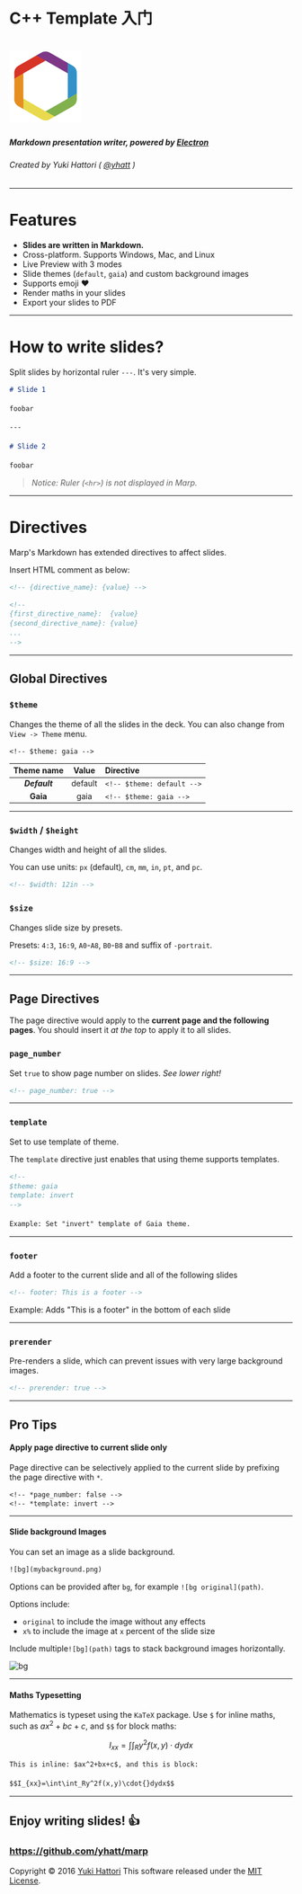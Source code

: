 <!-- 
page_number: true
$size: 16:9
-->

C++ Template 入门
===

# ![](images/logo_128.png)

##### Markdown presentation writer, powered by [Electron](http://electron.atom.io/)

###### Created by Yuki Hattori ( [@yhatt](https://github.com/yhatt) )

---

# Features

- **Slides are written in Markdown.**
- Cross-platform. Supports Windows, Mac, and Linux
- Live Preview with 3 modes
- Slide themes (`default`, `gaia`) and custom background images
- Supports emoji :heart:
- Render maths in your slides
- Export your slides to PDF

---

# How to write slides?

Split slides by horizontal ruler `---`. It's very simple.

```md
# Slide 1

foobar

---

# Slide 2

foobar
```

> *Notice: Ruler (`<hr>`) is not displayed in Marp.*

---

# Directives

Marp's Markdown has extended directives to affect slides.

Insert HTML comment as below:
```html
<!-- {directive_name}: {value} -->
```

```html
<!--
{first_directive_name}:  {value}
{second_directive_name}: {value}
...
-->
```
---

## Global Directives

### `$theme`

Changes the theme of all the slides in the deck. You can also change from `View -> Theme` menu.

```
<!-- $theme: gaia -->
```

|Theme name|Value|Directive|
|:-:|:-:|:-|
|***Default***|default|`<!-- $theme: default -->`
|**Gaia**|gaia|`<!-- $theme: gaia -->`


---

### `$width` / `$height`

Changes width and height of all the slides.

You can use units: `px` (default), `cm`, `mm`, `in`, `pt`, and `pc`.

```html
<!-- $width: 12in -->
```

### `$size`

Changes slide size by presets.

Presets: `4:3`, `16:9`, `A0`-`A8`, `B0`-`B8` and suffix of `-portrait`.

```html
<!-- $size: 16:9 -->
```

<!--
$size: a4

Example is here. Global Directive is enabled in anywhere.
It apply the latest value if you write multiple same Global Directives.
-->

---

## Page Directives

The page directive would apply to the  **current page and the following pages**.
You should insert it *at the top* to apply it to all slides.

### `page_number`

Set `true` to show page number on slides. *See lower right!*

```html
<!-- page_number: true -->
```

<!--
page_number: true

Example is here. Pagination starts from this page.
If you use multi-line comment, directives should write to each new lines.
-->

---

### `template`

Set to use template of theme.

The `template` directive just enables that using theme supports templates.

```html
<!--
$theme: gaia
template: invert
-->

Example: Set "invert" template of Gaia theme.
```

---

### `footer`

Add a footer to the current slide and all of the following slides

```html
<!-- footer: This is a footer -->
```

Example: Adds "This is a footer" in the bottom of each slide

---

### `prerender`

Pre-renders a slide, which can prevent issues with very large background images.

```html
<!-- prerender: true -->
```

---

## Pro Tips

#### Apply page directive to current slide only

Page directive can be selectively applied to the current slide by prefixing the page directive with `*`.

```
<!-- *page_number: false -->
<!-- *template: invert -->
```

<!--
*page_number: false

Example is here.
Page number is not shown in current page, but it's shown on later pages.
-->

---

#### Slide background Images

You can set an image as a slide background.

```html
![bg](mybackground.png)
```

Options can be provided after `bg`, for example `![bg original](path)`.

Options include:

- `original` to include the image without any effects
- `x%` to include the  image at `x` percent of the slide size

Include multiple`![bg](path)` tags to stack background images horizontally.

![bg](images/background.png)

---

#### Maths Typesetting

Mathematics is typeset using the `KaTeX` package. Use `$` for inline maths, such as $ax^2+bc+c$, and `$$` for block maths:

$$I_{xx}=\int\int_Ry^2f(x,y)\cdot{}dydx$$

```html
This is inline: $ax^2+bx+c$, and this is block:

$$I_{xx}=\int\int_Ry^2f(x,y)\cdot{}dydx$$

```

---

## Enjoy writing slides! :+1:

### https://github.com/yhatt/marp

Copyright &copy; 2016 [Yuki Hattori](https://github.com/yhatt)
This software released under the [MIT License](https://github.com/yhatt/marp/blob/master/LICENSE).
